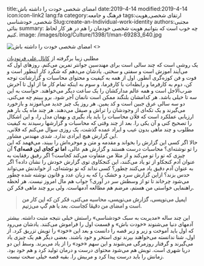 title:امضای شخصی خودت را داشته باش
date:2019-4-14
modified:2019-4-14
icon:icon-link2
lang:fa
category:فرهنگ و جامعه
tags:ارتقای شخصی,هویت شخصی, خودشناسی
Slug:create-an-Individual-work-identity
authors:مجتبی بنائی
summary: چه خوب است که بتوانیم هویت شخصی خودمان را هم در هر کار لحاظ کنیم.
image: /images/blog/Culture/1398/1/man-69283_640.jpg

![امضای شخصی خودت را داشته باش <>]({static}/images/blog/Culture/1398/1/man-69283_640.jpg)

مطلبی زیبا برگرفته از [کانال علی فرنودیان](https://t.me/farnoudian)  
یک روشی است که چند سالی است برای مهندسین جوانتر تمرین می‌کنم. روزهای اول که می‌آیند آموزش است و سفتی و سختی. یادشان می‌دهم که شگرد کار اینطور است و فوت و فن کوزه‌گری آنطور. اول از همه به کیفیت و محتوای محاسبات و گزارشاتت توجه کن، دوم به کارفرما و رابطه‌ات با کارفرما، و سوم به اینکه تمام کار ما از اول تا آخرش ضرب‌الاجل است و همه عالم مدارکشان را یک ساعت دیگر می‌خواهند. حواست به این سه تا خیلی باشد. هر کدامشان بلنگند‌ ممکن است نانمان آجر شود. برو ببینم چه می‌کنی. دو سه سالی عرق جبین است و کد‌ یمین. هر روز یک چیز جدید می‌آموزند و بازخورد می‌گیرند و یک تکه‌ای از وجودشان را تراش و صیقل می‌دهند. هر چند ماه یک بار هم ارزیابی عملکرد است که فلان محاسبات را باید یاد بگیری و بهمان مدل را، و این اشکال را تصحیح کنی و آن یکی را. بعد از چند وقتی که محاسبات و گزارشها رسیدند به کیفیت مطلوب و چند ماهی بدون عیب و ایراد عمده گذشت، یک روزی سوال می‌کنم که فلانی، این گزارش هیچ ایرادی ندارد. شدی مهندس مشاور.  
حالا اگر کسی این گزارش را بخواند و مقدمه و متن و موخره‌اش را ببیند، می‌فهمد که این را تو نوشته‌ای؟ محاسبات درست هستند و گزارش هم عالی، **اما تو کجای این قصه‌ای؟** آن چیزی که تو را تو می‌کند و از مثلا من متفاوت می‌کند کجاست؟ اگر رفیق رفقایت به عنوان آدم کنجکاو از تو یاد می‌کنند، این کنجکاوی توی گزارش خودش را نشان داده؟ اگر به عنوان آدم دقیق یاد می‌کنند چطور؟ کسی نداند که تو نوشته‌ای، از خواندنش می‌تواند حدس بزند؟ از‌این گزارش سرد و خشک را که به زبان عدد و قانون نوشته شده چطور می‌شود چرخاند تا تو از وسطش سر در آوری؟ جواب هم مال امروز نیست. هر لحظه راهنمایی خواستی من هستم، مرضم هم مطالعه آدمهاست. ولی برو چند ماهی فکر کن.

> **ایمیل می‌نویسی، گزارش می‌نویسی، محاسبه می‌کنی، فکر کن که این کار من است و امضای من دقیقا کجاست. بعد با هم گپ می‌زنیم.**

این چند ساله «مدیریت به سبک خودشناسی» راستش خیلی نتیجه مثبت داشته. بیشتر آدمهای دنیا می‌شنوند «خودت باش» و قسمت اول را فراموش می‌کنند. یادشان می‌رود که اول باید آموخت و زیر و زبر قصه را دانست و بعد این «خود» را تویش تزریق کرد. از اول، شنا ندانسته می‌خواهند بپرند توی استخر و خود باشند. بعضی دیگر هم یک چیزی یاد می‌گیرند و گرفتار روزمرگی می‌شوند و این سهم «خود» را از یاد می‌برند. وسط این دو دریا شهری است. تویش هم می‌شود محتوای درست و درمان تولید کرد و هم خود بود. زمانش را باید درست پیدا کرد و مربیش را. بقیه قصه خیلی سخت نیست.